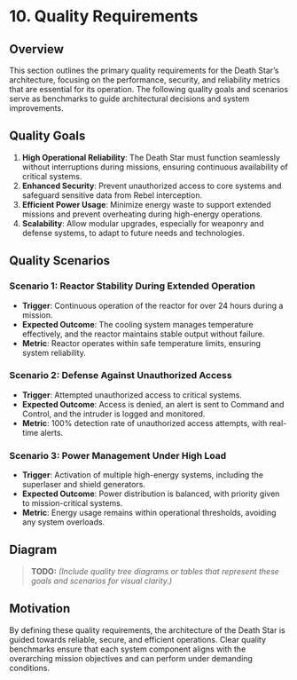 # 10. Quality Requirements

## Overview

This section outlines the primary quality requirements for the Death Star’s architecture, focusing on the performance, security, and reliability metrics that are essential for its operation. The following quality goals and scenarios serve as benchmarks to guide architectural decisions and system improvements.

## Quality Goals

1. **High Operational Reliability**: The Death Star must function seamlessly without interruptions during missions, ensuring continuous availability of critical systems.
2. **Enhanced Security**: Prevent unauthorized access to core systems and safeguard sensitive data from Rebel interception.
3. **Efficient Power Usage**: Minimize energy waste to support extended missions and prevent overheating during high-energy operations.
4. **Scalability**: Allow modular upgrades, especially for weaponry and defense systems, to adapt to future needs and technologies.

## Quality Scenarios

### Scenario 1: Reactor Stability During Extended Operation
   - **Trigger**: Continuous operation of the reactor for over 24 hours during a mission.
   - **Expected Outcome**: The cooling system manages temperature effectively, and the reactor maintains stable output without failure.
   - **Metric**: Reactor operates within safe temperature limits, ensuring system reliability.

### Scenario 2: Defense Against Unauthorized Access
   - **Trigger**: Attempted unauthorized access to critical systems.
   - **Expected Outcome**: Access is denied, an alert is sent to Command and Control, and the intruder is logged and monitored.
   - **Metric**: 100% detection rate of unauthorized access attempts, with real-time alerts.

### Scenario 3: Power Management Under High Load
   - **Trigger**: Activation of multiple high-energy systems, including the superlaser and shield generators.
   - **Expected Outcome**: Power distribution is balanced, with priority given to mission-critical systems.
   - **Metric**: Energy usage remains within operational thresholds, avoiding any system overloads.

## Diagram

> **TODO:** _(Include quality tree diagrams or tables that represent these goals and scenarios for visual clarity.)_

## Motivation

By defining these quality requirements, the architecture of the Death Star is guided towards reliable, secure, and efficient operations. Clear quality benchmarks ensure that each system component aligns with the overarching mission objectives and can perform under demanding conditions.
